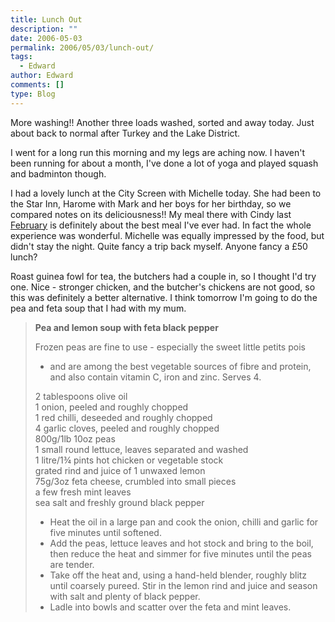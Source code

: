```yaml
---
title: Lunch Out
description: ""
date: 2006-05-03
permalink: 2006/05/03/lunch-out/
tags:
  - Edward
author: Edward
comments: []
type: Blog
---
```


More washing!! Another three loads washed, sorted and away today. Just
about back to normal after Turkey and the Lake District.

I went for a long run this morning and my legs are aching now. I
haven\'t been running for about a month, I\'ve done a lot of yoga and
played squash and badminton though.

I had a lovely lunch at the City Screen with Michelle today. She had
been to the Star Inn, Harome with Mark and her boys for her birthday, so
we compared notes on its deliciousness!! My meal there with Cindy last
[February][1] is definitely about the best meal I\'ve ever had. In fact
the whole experience was wonderful. Michelle was equally impressed by
the food, but didn\'t stay the night. Quite fancy a trip back myself.
Anyone fancy a £50 lunch?

Roast guinea fowl for tea, the butchers had a couple in, so I thought
I\'d try one. Nice - stronger chicken, and the butcher\'s chickens are
not good, so this was definitely a better alternative. I think tomorrow
I\'m going to do the pea and feta soup that I had with my mum.

> **Pea and lemon soup with feta black pepper**
> 
> Frozen peas are fine to use - especially the sweet little petits pois
> - and are among the best vegetable sources of fibre and protein, and
> also contain vitamin C, iron and zinc. Serves 4.
> 
> 2 tablespoons olive oil  
>  1 onion, peeled and roughly chopped  
>  1 red chilli, deseeded and roughly chopped  
>  4 garlic cloves, peeled and roughly chopped  
>  800g/1lb 10oz peas  
>  1 small round lettuce, leaves separated and washed  
>  1 litre/1¾ pints hot chicken or vegetable stock  
>  grated rind and juice of 1 unwaxed lemon  
>  75g/3oz feta cheese, crumbled into small pieces  
>  a few fresh mint leaves  
>  sea salt and freshly ground black pepper
> 
> * Heat the oil in a large pan and cook the onion, chilli and garlic
>   for five minutes until softened.
> * Add the peas, lettuce leaves and hot stock and bring to the boil,
>   then reduce the heat and simmer for five minutes until the peas are
>   tender.
> * Take off the heat and, using a hand-held blender, roughly blitz
>   until coarsely pureed. Stir in the lemon rind and juice and season
>   with salt and plenty of black pepper.
> * Ladle into bowls and scatter over the feta and mint leaves.



[1]: https://tarrant.org.uk/2005/02/03/surprise-for-cindy/

